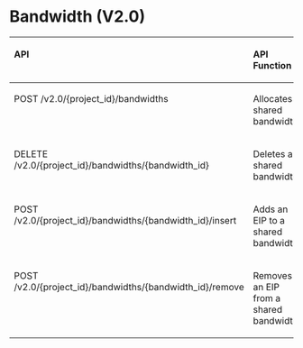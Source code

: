 # Bandwidth \(V2.0\)<a name="eip_apipermission_0004"></a>

<a name="en-us_topic_0201534017_table11714123643216"></a>
<table><thead align="left"><tr id="en-us_topic_0201534017_row1189103603211"><th class="cellrowborder" valign="top" width="54.794520547945204%" id="mcps1.1.4.1.1"><p id="en-us_topic_0201534017_p489173603213"><a name="en-us_topic_0201534017_p489173603213"></a><a name="en-us_topic_0201534017_p489173603213"></a>API</p>
</th>
<th class="cellrowborder" valign="top" width="23.28767123287671%" id="mcps1.1.4.1.2"><p id="en-us_topic_0201534017_p128919363322"><a name="en-us_topic_0201534017_p128919363322"></a><a name="en-us_topic_0201534017_p128919363322"></a>API Function</p>
</th>
<th class="cellrowborder" valign="top" width="21.91780821917808%" id="mcps1.1.4.1.3"><p id="en-us_topic_0201534017_p1789316368323"><a name="en-us_topic_0201534017_p1789316368323"></a><a name="en-us_topic_0201534017_p1789316368323"></a>Permissions</p>
</th>
</tr>
</thead>
<tbody><tr id="en-us_topic_0201534017_row2893836163216"><td class="cellrowborder" valign="top" width="54.794520547945204%" headers="mcps1.1.4.1.1 "><p id="en-us_topic_0201534017_p189363623210"><a name="en-us_topic_0201534017_p189363623210"></a><a name="en-us_topic_0201534017_p189363623210"></a>POST /v2.0/{project_id}/bandwidths</p>
</td>
<td class="cellrowborder" valign="top" width="23.28767123287671%" headers="mcps1.1.4.1.2 "><p id="en-us_topic_0201534017_p289363693211"><a name="en-us_topic_0201534017_p289363693211"></a><a name="en-us_topic_0201534017_p289363693211"></a>Allocates a shared bandwidth.</p>
</td>
<td class="cellrowborder" valign="top" width="21.91780821917808%" headers="mcps1.1.4.1.3 "><p id="en-us_topic_0201534017_p16893436153218"><a name="en-us_topic_0201534017_p16893436153218"></a><a name="en-us_topic_0201534017_p16893436153218"></a>vpc:bandwidths:create</p>
</td>
</tr>
<tr id="en-us_topic_0201534017_row198931336143219"><td class="cellrowborder" valign="top" width="54.794520547945204%" headers="mcps1.1.4.1.1 "><p id="en-us_topic_0201534017_p20893203693218"><a name="en-us_topic_0201534017_p20893203693218"></a><a name="en-us_topic_0201534017_p20893203693218"></a>DELETE /v2.0/{project_id}/bandwidths/{bandwidth_id}</p>
</td>
<td class="cellrowborder" valign="top" width="23.28767123287671%" headers="mcps1.1.4.1.2 "><p id="en-us_topic_0201534017_p19893536143218"><a name="en-us_topic_0201534017_p19893536143218"></a><a name="en-us_topic_0201534017_p19893536143218"></a>Deletes a shared bandwidth.</p>
</td>
<td class="cellrowborder" valign="top" width="21.91780821917808%" headers="mcps1.1.4.1.3 "><p id="en-us_topic_0201534017_p14893163623216"><a name="en-us_topic_0201534017_p14893163623216"></a><a name="en-us_topic_0201534017_p14893163623216"></a>vpc:bandwidths:delete</p>
</td>
</tr>
<tr id="en-us_topic_0201534017_row1389333616321"><td class="cellrowborder" valign="top" width="54.794520547945204%" headers="mcps1.1.4.1.1 "><p id="en-us_topic_0201534017_p1489311368324"><a name="en-us_topic_0201534017_p1489311368324"></a><a name="en-us_topic_0201534017_p1489311368324"></a>POST /v2.0/{project_id}/bandwidths/{bandwidth_id}/insert</p>
</td>
<td class="cellrowborder" valign="top" width="23.28767123287671%" headers="mcps1.1.4.1.2 "><p id="en-us_topic_0201534017_p98935364327"><a name="en-us_topic_0201534017_p98935364327"></a><a name="en-us_topic_0201534017_p98935364327"></a>Adds an EIP to a shared bandwidth.</p>
</td>
<td class="cellrowborder" valign="top" width="21.91780821917808%" headers="mcps1.1.4.1.3 "><p id="en-us_topic_0201534017_p589483603220"><a name="en-us_topic_0201534017_p589483603220"></a><a name="en-us_topic_0201534017_p589483603220"></a>vpc:publicIps:insert</p>
</td>
</tr>
<tr id="en-us_topic_0201534017_row289412363329"><td class="cellrowborder" valign="top" width="54.794520547945204%" headers="mcps1.1.4.1.1 "><p id="en-us_topic_0201534017_p6894836163215"><a name="en-us_topic_0201534017_p6894836163215"></a><a name="en-us_topic_0201534017_p6894836163215"></a>POST /v2.0/{project_id}/bandwidths/{bandwidth_id}/remove</p>
</td>
<td class="cellrowborder" valign="top" width="23.28767123287671%" headers="mcps1.1.4.1.2 "><p id="en-us_topic_0201534017_p1989463618324"><a name="en-us_topic_0201534017_p1989463618324"></a><a name="en-us_topic_0201534017_p1989463618324"></a>Removes an EIP from a shared bandwidth.</p>
</td>
<td class="cellrowborder" valign="top" width="21.91780821917808%" headers="mcps1.1.4.1.3 "><p id="en-us_topic_0201534017_p089443619327"><a name="en-us_topic_0201534017_p089443619327"></a><a name="en-us_topic_0201534017_p089443619327"></a>vpc:publicIps:remove</p>
</td>
</tr>
</tbody>
</table>

